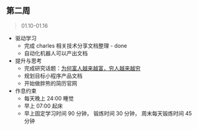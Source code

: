 ## 第二周

> 01.10-01.16

- 驱动学习
    - 完成 charles 相关技术分享文档整理 - done
    - 自动化机器人可以产出文档
- 提升与思考
    - 完成研究话题：[为何富人越来越富，穷人越来越穷](/books/发展与OKR/06、自我管理/03、思考/02、为何富人越来越富，穷人越来越穷/README.md)
    - 规划目标小程序产品文档
    - 开始做胖熊的简历官网
- 作息约束
    - 每天晚上 24:00 睡觉
    - 早上 07:00 起床
    - 早上固定学习时间 90 分钟， 锻炼时间 30 分钟， 周末每天锻炼时间 45 分钟
    
